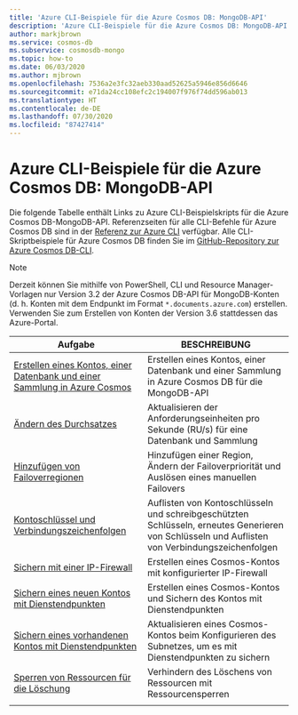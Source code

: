 ```yaml
---
title: 'Azure CLI-Beispiele für die Azure Cosmos DB: MongoDB-API'
description: 'Azure CLI-Beispiele für die Azure Cosmos DB: MongoDB-API'
author: markjbrown
ms.service: cosmos-db
ms.subservice: cosmosdb-mongo
ms.topic: how-to
ms.date: 06/03/2020
ms.author: mjbrown
ms.openlocfilehash: 7536a2e3fc32aeb330aad52625a5946e856d6646
ms.sourcegitcommit: e71da24cc108efc2c194007f976f74dd596ab013
ms.translationtype: HT
ms.contentlocale: de-DE
ms.lasthandoff: 07/30/2020
ms.locfileid: "87427414"
---
```

# <a name="azure-cli-samples-for-azure-cosmos-db-mongodb-api"></a>Azure CLI-Beispiele für die Azure Cosmos DB: MongoDB-API

Die folgende Tabelle enthält Links zu Azure CLI-Beispielskripts für die Azure Cosmos DB-MongoDB-API. Referenzseiten für alle CLI-Befehle für Azure Cosmos DB sind in der [Referenz zur Azure CLI](/cli/azure/cosmosdb) verfügbar. Alle CLI-Skriptbeispiele für Azure Cosmos DB finden Sie im [GitHub-Repository zur Azure Cosmos DB-CLI](https://github.com/Azure-Samples/azure-cli-samples/tree/master/cosmosdb).

> [!NOTE]
> Derzeit können Sie mithilfe von PowerShell, CLI und Resource Manager-Vorlagen nur Version 3.2 der Azure Cosmos DB-API für MongoDB-Konten (d. h. Konten mit dem Endpunkt im Format `*.documents.azure.com`) erstellen. Verwenden Sie zum Erstellen von Konten der Version 3.6 stattdessen das Azure-Portal.

|Aufgabe | BESCHREIBUNG |
|---|---|
| [Erstellen eines Kontos, einer Datenbank und einer Sammlung in Azure Cosmos](scripts/cli/mongodb/create.md?toc=%2fcli%2fazure%2ftoc.json)| Erstellen eines Kontos, einer Datenbank und einer Sammlung in Azure Cosmos DB für die MongoDB-API |
| [Ändern des Durchsatzes](scripts/cli/mongodb/throughput.md?toc=%2fcli%2fazure%2ftoc.json) | Aktualisieren der Anforderungseinheiten pro Sekunde (RU/s) für eine Datenbank und Sammlung|
| [Hinzufügen von Failoverregionen](scripts/cli/common/regions.md?toc=%2fcli%2fazure%2ftoc.json) | Hinzufügen einer Region, Ändern der Failoverpriorität und Auslösen eines manuellen Failovers|
| [Kontoschlüssel und Verbindungszeichenfolgen](scripts/cli/common/keys.md?toc=%2fcli%2fazure%2ftoc.json) | Auflisten von Kontoschlüsseln und schreibgeschützten Schlüsseln, erneutes Generieren von Schlüsseln und Auflisten von Verbindungszeichenfolgen|
| [Sichern mit einer IP-Firewall](scripts/cli/common/ipfirewall.md?toc=%2fcli%2fazure%2ftoc.json)| Erstellen eines Cosmos-Kontos mit konfigurierter IP-Firewall|
| [Sichern eines neuen Kontos mit Dienstendpunkten](scripts/cli/common/service-endpoints.md?toc=%2fcli%2fazure%2ftoc.json)| Erstellen eines Cosmos-Kontos und Sichern des Kontos mit Dienstendpunkten|
| [Sichern eines vorhandenen Kontos mit Dienstendpunkten](scripts/cli/common/service-endpoints-ignore-missing-vnet.md?toc=%2fcli%2fazure%2ftoc.json)| Aktualisieren eines Cosmos-Kontos beim Konfigurieren des Subnetzes, um es mit Dienstendpunkten zu sichern|
| [Sperren von Ressourcen für die Löschung](scripts/cli/mongodb/lock.md?toc=%2fcli%2fazure%2ftoc.json)| Verhindern des Löschens von Ressourcen mit Ressourcensperren|
|||

